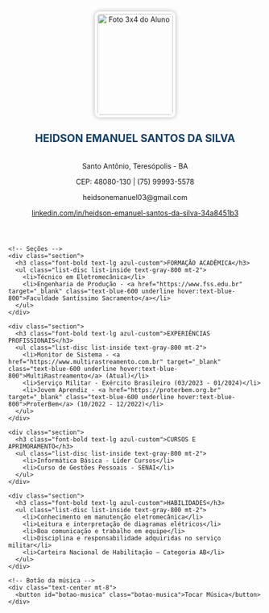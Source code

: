 <!DOCTYPE html>
<html lang="pt-br">
<head>
  <meta charset="UTF-8" />
  <title>Currículo de Heidson</title>
  <script src="https://cdn.tailwindcss.com"></script>
  <style>
    body {
      background-image: url('fundo.jpg'); /* papel de parede */
      background-size: cover;
      background-position: center;
      background-repeat: no-repeat;
      background-attachment: fixed;
      margin: 0;
      min-height: 100vh;
    }
    .perfil-img {
      width: 150px;
      height: 200px; /* formato 3x4 */
      object-fit: cover;
      border-radius: 10px;
      border: 5px solid white;
      box-shadow: 0 0 10px rgba(0, 0, 0, 0.3);
    }
    .section {
      margin-bottom: 2rem;
    }
    .azul-custom {
      color: #13416B;
    }
    .botao-musica {
      background-color: #13416B;
      color: white;
      padding: 0.4rem 1.2rem;
      border-radius: 9999px;
      font-size: 0.875rem;
      font-weight: 500;
      margin-top: 2rem;
      box-shadow: 0 4px 6px rgba(0, 0, 0, 0.2);
      text-decoration: none;
      display: inline-block;
      cursor: pointer;
      border: none;
    }
    .botao-musica:hover {
      background-color: #0f2f4e;
    }

    /* Animação para o nome rolando */
    @keyframes scroll-left {
      0% {
        transform: translateX(100%);
      }
      100% {
        transform: translateX(-100%);
      }
    }

    .scrolling-text {
      display: inline-block;
      white-space: nowrap;
      animation: scroll-left 10s linear infinite;
    }

    /* Container para esconder overflow da animação */
    .scroll-container {
      overflow: hidden;
      width: 100%;
      margin-bottom: 1rem;
    }
  </style>
</head>
<body>
  <!-- Áudio -->
  <audio id="musica-fundo" src="Twenty One Pilots - Backslide.mp3" type="audio/mpeg"></audio>

  <div class="max-w-3xl mx-auto p-6 bg-white/90 shadow-2xl rounded-2xl mt-10 backdrop-blur-sm">
    <header class="text-center mb-8">
      <img src="eu.jpg" alt="Foto 3x4 do Aluno" class="perfil-img mx-auto mb-4" />
      <div class="scroll-container">
        <h2 class="text-2xl font-semibold azul-custom scrolling-text">
          HEIDSON EMANUEL SANTOS DA SILVA
        </h2>
      </div>
      <p class="text-gray-600 mt-2">Santo Antônio, Teresópolis - BA</p>
      <p class="text-sm text-gray-600">CEP: 48080-130  | (75) 99993-5578</p>
      <p class="text-sm text-gray-600">heidsonemanuel03@gmail.com</p>
      <a href="https://www.linkedin.com/in/heidson-emanuel-santos-da-silva-34a8451b3"
         target="_blank"
         class="text-blue-600 underline text-sm inline-block mt-1 hover:text-blue-800 transition-all duration-300">
         linkedin.com/in/heidson-emanuel-santos-da-silva-34a8451b3
      </a>
    </header>

    <!-- Seções -->
    <div class="section">
      <h3 class="font-bold text-lg azul-custom">FORMAÇÃO ACADÊMICA</h3>
      <ul class="list-disc list-inside text-gray-800 mt-2">
        <li>Técnico em Eletromecânica</li>
        <li>Engenharia de Produção - <a href="https://www.fss.edu.br" target="_blank" class="text-blue-600 underline hover:text-blue-800">Faculdade Santíssimo Sacramento</a></li>
      </ul>
    </div>

    <div class="section">
      <h3 class="font-bold text-lg azul-custom">EXPERIÊNCIAS PROFISSIONAIS</h3>
      <ul class="list-disc list-inside text-gray-800 mt-2">
        <li>Monitor de Sistema - <a href="https://www.multirastreamento.com.br" target="_blank" class="text-blue-600 underline hover:text-blue-800">MultiRastreamento</a> (Atual)</li>
        <li>Serviço Militar - Exército Brasileiro (03/2023 - 01/2024)</li>
        <li>Jovem Aprendiz - <a href="https://proterbem.org.br" target="_blank" class="text-blue-600 underline hover:text-blue-800">ProterBem</a> (10/2022 - 12/2022)</li>
      </ul>
    </div>

    <div class="section">
      <h3 class="font-bold text-lg azul-custom">CURSOS E APRIMORAMENTO</h3>
      <ul class="list-disc list-inside text-gray-800 mt-2">
        <li>Informática Básica - Líder Cursos</li>
        <li>Curso de Gestões Pessoais - SENAI</li>
      </ul>
    </div>

    <div class="section">
      <h3 class="font-bold text-lg azul-custom">HABILIDADES</h3>
      <ul class="list-disc list-inside text-gray-800 mt-2">
        <li>Conhecimento em manutenção eletromecânica</li>
        <li>Leitura e interpretação de diagramas elétricos</li>
        <li>Boa comunicação e trabalho em equipe</li>
        <li>Disciplina e responsabilidade adquiridas no serviço militar</li>
        <li>Carteira Nacional de Habilitação – Categoria AB</li>
      </ul>
    </div>

    <!-- Botão da música -->
    <div class="text-center mt-8">
      <button id="botao-musica" class="botao-musica">Tocar Música</button>
    </div>
  </div>

  <script>
    const botaoMusica = document.getElementById('botao-musica');
    const musicaFundo = document.getElementById('musica-fundo');

    botaoMusica.addEventListener('click', () => {
      if (musicaFundo.paused) {
        musicaFundo.play();
        botaoMusica.textContent = 'Pausar Música';
      } else {
        musicaFundo.pause();
        botaoMusica.textContent = 'Tocar Música';
      }
    });
  </script>
</body>
</html>
